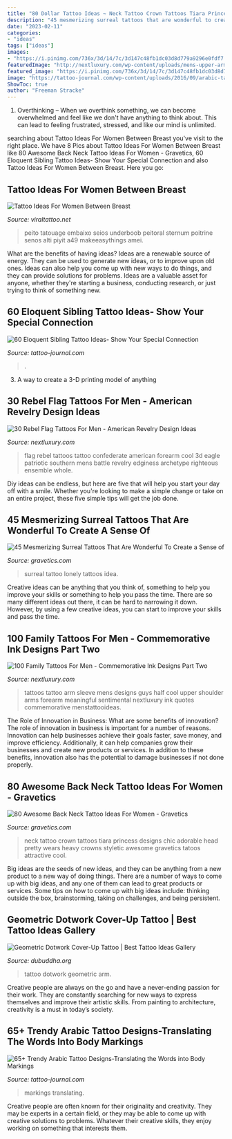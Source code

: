```yaml
---
title: "80 Dollar Tattoo Ideas ~ Neck Tattoo Crown Tattoos Tiara Princess Designs Chic Adorable Head Pretty Wears Heavy Crowns Styletic Awesome Gravetics Tatoos Attractive Cool"
description: "45 mesmerizing surreal tattoos that are wonderful to create a sense of"
date: "2023-02-11"
categories:
- "ideas"
tags: ["ideas"]
images:
- "https://i.pinimg.com/736x/3d/14/7c/3d147c48fb1dc03d8d779a9296e0fdf7.jpg"
featuredImage: "http://nextluxury.com/wp-content/uploads/mens-upper-arms-sentimental-lines-family-tattoo.jpg"
featured_image: "https://i.pinimg.com/736x/3d/14/7c/3d147c48fb1dc03d8d779a9296e0fdf7.jpg"
image: "https://tattoo-journal.com/wp-content/uploads/2016/09/arabic-tattoo27-768x657.jpg"
ShowToc: true
author: "Freeman Stracke"
---
```



1) Overthinking – When we overthink something, we can become overwhelmed and feel like we don't have anything to think about. This can lead to feeling frustrated, stressed, and like our mind is unlimited.

	

		
searching about Tattoo Ideas For Women Between Breast you've visit to the right place. We have 8 Pics about Tattoo Ideas For Women Between Breast like 80 Awesome Back Neck Tattoo Ideas For Women - Gravetics, 60 Eloquent Sibling Tattoo Ideas- Show Your Special Connection and also Tattoo Ideas For Women Between Breast. Here you go:
		
    
## Tattoo Ideas For Women Between Breast

<img loading=lazy src="https://i.pinimg.com/736x/3d/14/7c/3d147c48fb1dc03d8d779a9296e0fdf7.jpg" onerror="this.onerror=null;this.src='https://tse2.mm.bing.net/th?id=OIP.9Ut6oCJasmR03s5JjVgHVgHaJ3&amp;pid=15.1';" alt="Tattoo Ideas For Women Between Breast">

_Source: viraltattoo.net_

>peito tatouage embaixo seios underboob peitoral sternum poitrine senos alti piyit a49 makeeasythings amei. 

	

What are the benefits of having ideas?
Ideas are a renewable source of energy. They can be used to generate new ideas, or to improve upon old ones. Ideas can also help you come up with new ways to do things, and they can provide solutions for problems. Ideas are a valuable asset for anyone, whether they're starting a business, conducting research, or just trying to think of something new.

    
## 60 Eloquent Sibling Tattoo Ideas- Show Your Special Connection

<img loading=lazy src="https://tattoo-journal.com/wp-content/uploads/2016/09/sibling-tattoo54.jpg" onerror="this.onerror=null;this.src='https://tse3.mm.bing.net/th?id=OIP.warNbPXxBbRHZeydA92X0AHaHa&amp;pid=15.1';" alt="60 Eloquent Sibling Tattoo Ideas- Show Your Special Connection">

_Source: tattoo-journal.com_

>. 

	

3. A way to create a 3-D printing model of anything 

    
## 30 Rebel Flag Tattoos For Men - American Revelry Design Ideas

<img loading=lazy src="http://nextluxury.com/wp-content/uploads/cool-3d-realistic-confederate-rebel-flag-mens-forearm-tattoos.jpg" onerror="this.onerror=null;this.src='https://tse3.mm.bing.net/th?id=OIP.8JgI811zKZWJbE6hjA-mSgHaHa&amp;pid=15.1';" alt="30 Rebel Flag Tattoos For Men - American Revelry Design Ideas">

_Source: nextluxury.com_

>flag rebel tattoos tattoo confederate american forearm cool 3d eagle patriotic southern mens battle revelry edginess archetype righteous ensemble whole. 

	

Diy ideas can be endless, but here are five that will help you start your day off with a smile. Whether you're looking to make a simple change or take on an entire project, these five simple tips will get the job done.

    
## 45 Mesmerizing Surreal Tattoos That Are Wonderful To Create A Sense Of

<img loading=lazy src="http://www.gravetics.com/wp-content/uploads/2017/07/Lonely-Women-In-Jungle-Surreal-Tattoo-Idea.jpg" onerror="this.onerror=null;this.src='https://tse4.mm.bing.net/th?id=OIP.4nrRHk3lW_UwGbcqAuuVAgHaIx&amp;pid=15.1';" alt="45 Mesmerizing Surreal Tattoos That Are Wonderful To Create a Sense of">

_Source: gravetics.com_

>surreal tattoo lonely tattoos idea. 

	

Creative ideas can be anything that you think of, something to help you improve your skills or something to help you pass the time. There are so many different ideas out there, it can be hard to narrowing it down. However, by using a few creative ideas, you can start to improve your skills and pass the time.

    
## 100 Family Tattoos For Men - Commemorative Ink Designs Part Two

<img loading=lazy src="http://nextluxury.com/wp-content/uploads/mens-upper-arms-sentimental-lines-family-tattoo.jpg" onerror="this.onerror=null;this.src='https://tse3.mm.bing.net/th?id=OIP.9lFAr8zB8gg8cU7G-82oCAHaHa&amp;pid=15.1';" alt="100 Family Tattoos For Men - Commemorative Ink Designs Part Two">

_Source: nextluxury.com_

>tattoos tattoo arm sleeve mens designs guys half cool upper shoulder arms forearm meaningful sentimental nextluxury ink quotes commemorative menstattooideas. 

	

The Role of Innovation in Business: What are some benefits of innovation?
The role of innovation in business is important for a number of reasons. Innovation can help businesses achieve their goals faster, save money, and improve efficiency. Additionally, it can help companies grow their businesses and create new products or services. In addition to these benefits, innovation also has the potential to damage businesses if not done properly.

    
## 80 Awesome Back Neck Tattoo Ideas For Women - Gravetics

<img loading=lazy src="http://www.gravetics.com/wp-content/uploads/2016/11/Chic-Small-Crown-Back-Of-Neck-Tattoo.jpg" onerror="this.onerror=null;this.src='https://tse3.mm.bing.net/th?id=OIP.q-yBFdmmMoP6hlKxhfMbfQHaHa&amp;pid=15.1';" alt="80 Awesome Back Neck Tattoo Ideas For Women - Gravetics">

_Source: gravetics.com_

>neck tattoo crown tattoos tiara princess designs chic adorable head pretty wears heavy crowns styletic awesome gravetics tatoos attractive cool. 

	

Big ideas are the seeds of new ideas, and they can be anything from a new product to a new way of doing things. There are a number of ways to come up with big ideas, and any one of them can lead to great products or services. Some tips on how to come up with big ideas include: thinking outside the box, brainstorming, taking on challenges, and being persistent.

    
## Geometric Dotwork Cover-Up Tattoo | Best Tattoo Ideas Gallery

<img loading=lazy src="http://www.dubuddha.org/wp-content/uploads/2017/05/Geometric-Dotwork-Cover-Up-Tattoo-by-Luke-Docwork-728x910.jpg" onerror="this.onerror=null;this.src='https://tse2.mm.bing.net/th?id=OIP.DjluHpgPGbYchatrDsDg1wHaJQ&amp;pid=15.1';" alt="Geometric Dotwork Cover-Up Tattoo | Best Tattoo Ideas Gallery">

_Source: dubuddha.org_

>tattoo dotwork geometric arm. 

	

Creative people are always on the go and have a never-ending passion for their work. They are constantly searching for new ways to express themselves and improve their artistic skills. From painting to architecture, creativity is a must in today’s society.

    
## 65+ Trendy Arabic Tattoo Designs-Translating The Words Into Body Markings

<img loading=lazy src="https://tattoo-journal.com/wp-content/uploads/2016/09/arabic-tattoo27-768x657.jpg" onerror="this.onerror=null;this.src='https://tse2.mm.bing.net/th?id=OIP.RR4j9f73wHg-pBei37JaCAHaGV&amp;pid=15.1';" alt="65+ Trendy Arabic Tattoo Designs-Translating the Words into Body Markings">

_Source: tattoo-journal.com_

>markings translating. 

	

Creative people are often known for their originality and creativity. They may be experts in a certain field, or they may be able to come up with creative solutions to problems. Whatever their creative skills, they enjoy working on something that interests them.

